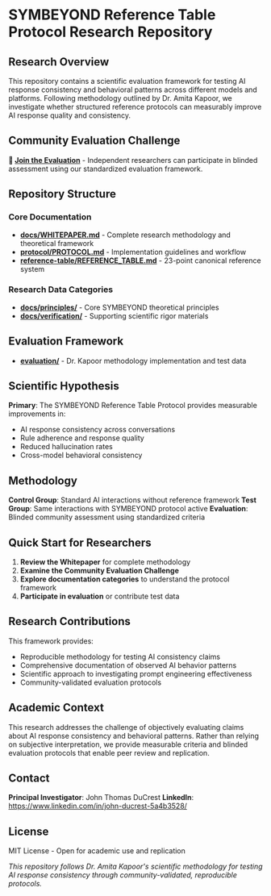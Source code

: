 # SYMBEYOND Reference Table Protocol Research Repository

## Research Overview

This repository contains a scientific evaluation framework for testing AI response consistency and behavioral patterns across different models and platforms. Following methodology outlined by Dr. Amita Kapoor, we investigate whether structured reference protocols can measurably improve AI response quality and consistency.

## Community Evaluation Challenge

**🚀 [Join the Evaluation](https://github.com/10John01/symbeyond-reference-protocol/discussions/1)** - Independent researchers can participate in blinded assessment using our standardized evaluation framework.

## Repository Structure

### Core Documentation
- **[docs/WHITEPAPER.md](docs/WHITEPAPER.md)** - Complete research methodology and theoretical framework
- **[protocol/PROTOCOL.md](protocol/PROTOCOL.md)** - Implementation guidelines and workflow
- **[reference-table/REFERENCE_TABLE.md](reference-table/REFERENCE_TABLE.md)** - 23-point canonical reference system

### Research Data Categories
- **[docs/principles/](docs/principles/)** - Core SYMBEYOND theoretical principles
- **[docs/verification/](docs/verification/)** - Supporting scientific rigor materials

## Evaluation Framework

- **[evaluation/](evaluation/)** - Dr. Kapoor methodology implementation and test data

## Scientific Hypothesis

**Primary**: The SYMBEYOND Reference Table Protocol provides measurable improvements in:
- AI response consistency across conversations
- Rule adherence and response quality
- Reduced hallucination rates
- Cross-model behavioral consistency

## Methodology

**Control Group**: Standard AI interactions without reference framework
**Test Group**: Same interactions with SYMBEYOND protocol active
**Evaluation**: Blinded community assessment using standardized criteria

## Quick Start for Researchers

1. **Review the Whitepaper** for complete methodology
2. **Examine the Community Evaluation Challenge**
3. **Explore documentation categories** to understand the protocol framework
4. **Participate in evaluation** or contribute test data

## Research Contributions

This framework provides:
- Reproducible methodology for testing AI consistency claims
- Comprehensive documentation of observed AI behavior patterns
- Scientific approach to investigating prompt engineering effectiveness
- Community-validated evaluation protocols

## Academic Context

This research addresses the challenge of objectively evaluating claims about AI response consistency and behavioral patterns. Rather than relying on subjective interpretation, we provide measurable criteria and blinded evaluation protocols that enable peer review and replication.

## Contact

**Principal Investigator**: John Thomas DuCrest
**LinkedIn**: https://www.linkedin.com/in/john-ducrest-5a4b3528/

## License

MIT License - Open for academic use and replication

*This repository follows Dr. Amita Kapoor's scientific methodology for testing AI response consistency through community-validated, reproducible protocols.*
